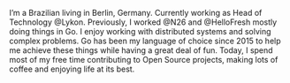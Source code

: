 I’m a Brazilian living in Berlin, Germany. Currently working as Head of Technology @Lykon. Previously, I worked @N26 and @HelloFresh mostly doing things in Go.
I enjoy working with distributed systems and solving complex problems. Go has been my language of choice since 2015 to help me achieve these things while having a great deal of fun. Today, I spend most of my free time contributing to Open Source projects, making lots of coffee and enjoying life at its best.
